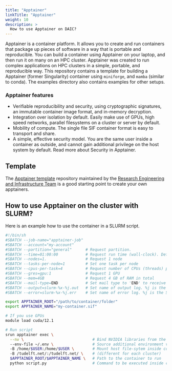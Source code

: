 ```yaml
---
title: "Apptainer"
linkTitle: "Apptainer"
weight: 10
description: >
  How to use Apptainer on DAIC?
---
```


Apptainer is a container platform. It allows you to create and run containers that package up pieces of software in a way that is portable and reproducible. You can build a container using Apptainer on your laptop, and then run it on many on an HPC cluster. Apptainer was created to run complex applications on HPC clusters in a simple, portable, and reproducible way. This repository contains a template for building a Apptainer (former Singularity) container using `miniforge`, and `mamba` (similar to conda). The examples directory also contains examples for other setups.

### Apptainer features
- Verifiable reproducibility and security, using cryptographic signatures, an immutable container image format, and in-memory decryption.
- Integration over isolation by default. Easily make use of GPUs, high speed networks, parallel filesystems on a cluster or server by default.
- Mobility of compute. The single file SIF container format is easy to transport and share.
- A simple, effective security model. You are the same user inside a container as outside, and cannot gain additional privilege on the host system by default. Read more about Security in Apptainer.

## Template
The [Apptainer template](https://gitlab.ewi.tudelft.nl/reit/apptainer-template) repository maintained by the [Research Engineering and Infrastructure Team](https://reit.tudelft.nl) is a good starting point to create your own apptainers.

## How to use Apptainer on the cluster with SLURM?
Here is an example how to use the container in a SLURM script.

```bash
#!/bin/sh
#SBATCH --job-name="apptainer-job"
#SBATCH --account="my-account"
#SBATCH --partition="general"      # Request partition.
#SBATCH --time=01:00:00            # Request run time (wall-clock). Default is 1 minute
#SBATCH --nodes=1.                 # Request 1 node
#SBATCH --tasks-per-node=1         # Set one task per node
#SBATCH --cpus-per-task=4          # Request number of CPUs (threads) per task.
#SBATCH --gres=gpu:1               # Request 1 GPU
#SBATCH --mem=4GB                  # Request 4 GB of RAM in total
#SBATCH --mail-type=END            # Set mail type to 'END' to receive a mail when the job finishes. 
#SBATCH --output=slurm-%x-%j.out   # Set name of output log. %j is the Slurm jobId
#SBATCH --error=slurm-%x-%j.err    # Set name of error log. %j is the Slurm jobId

export APPTAINER_ROOT="/path/to/container/folder"
export APPTAINER_NAME="my-container.sif"

# If you use GPUs
module load cuda/12.1

# Run script
srun apptainer exec \
  --nv \                              # Bind NVIDIA libraries from the host
  --env-file ~/.env \                 # Source additional environment variables (optional)
  -B /home/$USER:/home/$USER \        # Mount host file-sytem inside container 
  -B /tudelft.net/:/tudelft.net/ \    # (different for each cluster)
  $APPTAINER_ROOT/$APPTAINER_NAME \   # Path to the container to run
  python script.py                    # Command to be executed inside container
```
